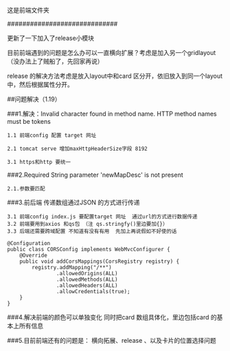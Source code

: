这是前端文件夹

#############################


更新了一下加入了release小模块


目前前端遇到的问题是怎么办可以一直横向扩展？考虑是加入另一个gridlayout（没办法上了贼船了，先回家再说）


release 的解决方法考虑是放入layout中和card 区分开，依旧放入到同一个layout中，然后根据属性分开。



##问题解决（1.19）

###1.解决：Invalid character found in method name. HTTP method names must be tokens
 
	1.1 前端config 配置 target 网址 

	2.1 tomcat serve 增加maxHttpHeaderSize字段 8192

	3.1 https和http 要统一
 
###2.Required String parameter 'newMapDesc' is not present
 
  	2.1.参数要匹配


###3.前后端 传递数组通过JSON 的方式进行传递

	3.1 前端config index.js 要配置target 网址  通过url的方式进行数据传递
  	3.2 前端要用到axios 和qs包 （注 qs.stringfy()里边要加{}）
    3.3 后端还需要跨域配置 不知道有没有有用  先加上再说假如不好使的话
	
	@Configuration
	public class CORSConfig implements WebMvcConfigurer {
	    @Override
	    public void addCorsMappings(CorsRegistry registry) {
	        registry.addMapping("/**")
	                .allowedOrigins(ALL)
	                .allowedMethods(ALL)
	                .allowedHeaders(ALL)
	                .allowCredentials(true);
	    }
	}
###4.解决前端的颜色可以单独变化 同时把card 数组具体化，里边包括card 的基本上所有信息

###5.目前前端还有的问题是： 横向拓展、release 、以及卡片的位置选择问题

